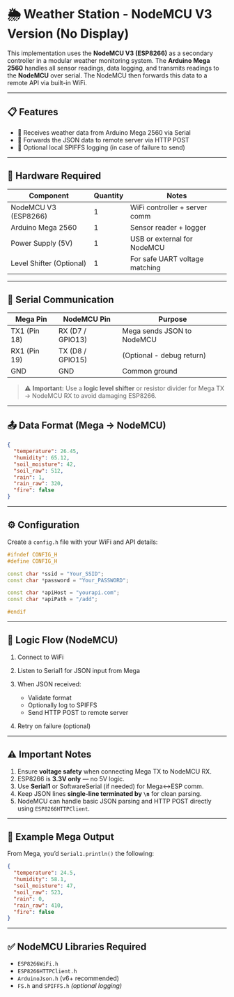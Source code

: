 # 🌦️ Weather Station - NodeMCU V3 Version (No Display)

This implementation uses the **NodeMCU V3 (ESP8266)** as a secondary controller in a modular weather monitoring system. The **Arduino Mega 2560** handles all sensor readings, data logging, and transmits readings to the **NodeMCU** over serial. The NodeMCU then forwards this data to a remote API via built-in WiFi.

---

## 📋 Features

- 🔌 Receives weather data from Arduino Mega 2560 via Serial
- 📡 Forwards the JSON data to remote server via HTTP POST
- 💾 Optional local SPIFFS logging (in case of failure to send)

---

## 🧰 Hardware Required

| Component                | Quantity | Notes                          |
| ------------------------ | -------- | ------------------------------ |
| NodeMCU V3 (ESP8266)     | 1        | WiFi controller + server comm  |
| Arduino Mega 2560        | 1        | Sensor reader + logger         |
| Power Supply (5V)        | 1        | USB or external for NodeMCU    |
| Level Shifter (Optional) | 1        | For safe UART voltage matching |

---

## 🔌 Serial Communication

| Mega Pin     | NodeMCU Pin      | Purpose                    |
| ------------ | ---------------- | -------------------------- |
| TX1 (Pin 18) | RX (D7 / GPIO13) | Mega sends JSON to NodeMCU |
| RX1 (Pin 19) | TX (D8 / GPIO15) | (Optional - debug return)  |
| GND          | GND              | Common ground              |

> ⚠️ **Important:** Use a **logic level shifter** or resistor divider for Mega TX → NodeMCU RX to avoid damaging ESP8266.

---

## 📤 Data Format (Mega → NodeMCU)

```json
{
  "temperature": 26.45,
  "humidity": 65.12,
  "soil_moisture": 42,
  "soil_raw": 512,
  "rain": 1,
  "rain_raw": 320,
  "fire": false
}
```

---

## ⚙️ Configuration

Create a `config.h` file with your WiFi and API details:

```cpp
#ifndef CONFIG_H
#define CONFIG_H

const char *ssid = "Your_SSID";
const char *password = "Your_PASSWORD";

const char *apiHost = "yourapi.com";
const char *apiPath = "/add";

#endif
```

---

## 🧠 Logic Flow (NodeMCU)

1. Connect to WiFi
2. Listen to Serial1 for JSON input from Mega
3. When JSON received:
   - Validate format
   - Optionally log to SPIFFS
   - Send HTTP POST to remote server

4. Retry on failure (optional)

---

## ⚠️ Important Notes

1. Ensure **voltage safety** when connecting Mega TX to NodeMCU RX.
2. ESP8266 is **3.3V only** — no 5V logic.
3. Use **Serial1** or SoftwareSerial (if needed) for Mega<->ESP comm.
4. Keep JSON lines **single-line terminated by `\n`** for clean parsing.
5. NodeMCU can handle basic JSON parsing and HTTP POST directly using `ESP8266HTTPClient`.

---

## 💬 Example Mega Output

From Mega, you’d `Serial1.println()` the following:

```json
{
  "temperature": 24.5,
  "humidity": 58.1,
  "soil_moisture": 47,
  "soil_raw": 523,
  "rain": 0,
  "rain_raw": 410,
  "fire": false
}
```

---

## ✅ NodeMCU Libraries Required

- `ESP8266WiFi.h`
- `ESP8266HTTPClient.h`
- `ArduinoJson.h` (v6+ recommended)
- `FS.h` and `SPIFFS.h` _(optional logging)_
